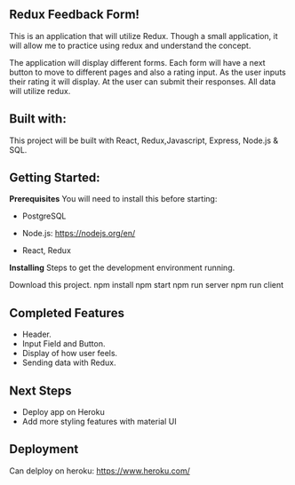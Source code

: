 ## Redux Feedback Form!

This is an application that will utilize Redux. Though a small application, it will allow me to practice using redux and understand the concept. 

The application will display different forms. Each form will have a next button to move to different pages and also a rating input. As the user inputs their rating it will display. At the user can submit their responses. All data will utilize redux. 

## Built with:  
This project will be built with React, Redux,Javascript, Express, Node.js & SQL. 

## Getting Started: 

**Prerequisites**
You will need to install this before starting:

- PostgreSQL

- Node.js:
https://nodejs.org/en/

- React, Redux


**Installing**
Steps to get the development environment running.

Download this project.
npm install
npm start
npm run server
npm run client

## Completed Features

- Header.
- Input Field and Button.
- Display of how user feels. 
- Sending data with Redux.


## Next Steps

- Deploy app on Heroku
- Add more styling features with material UI

## Deployment

Can delploy on heroku:
https://www.heroku.com/


